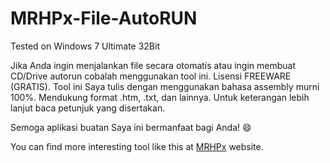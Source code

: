 # MRHPx-File-AutoRUN

Tested on Windows 7 Ultimate 32Bit

Jika Anda ingin menjalankan file secara otomatis atau ingin membuat  CD/Drive autorun cobalah menggunakan  tool ini.
Lisensi  FREEWARE  (GRATIS).  Tool  ini  Saya  tulis dengan menggunakan  bahasa  assembly  murni 100%. Mendukung format .htm, .txt, dan lainnya. Untuk  keterangan  lebih  lanjut baca petunjuk yang disertakan.

Semoga aplikasi buatan Saya ini bermanfaat bagi Anda! :smile:

You can find more interesting tool like this at [MRHPx](http://www.mrhpx.com/) website.

